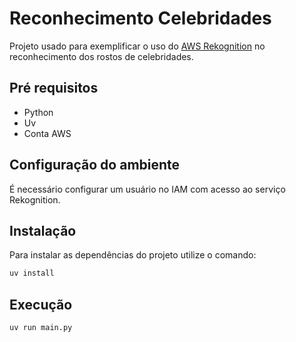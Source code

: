 # Reconhecimento Celebridades

Projeto usado para exemplificar o uso do [AWS Rekognition](https://docs.aws.amazon.com/pt_br/rekognition/latest/APIReference/API_RecognizeCelebrities.html) no reconhecimento dos rostos de celebridades.

## Pré requisitos

- Python
- Uv
- Conta AWS

## Configuração do ambiente

É necessário configurar um usuário no IAM com acesso ao serviço Rekognition.

## Instalação

Para instalar as dependências do projeto utilize o comando:

```sh
uv install
```

## Execução

```
uv run main.py
```
